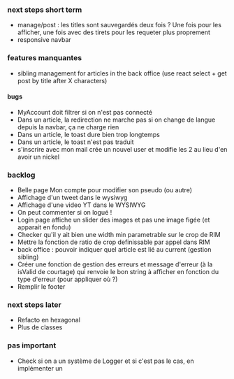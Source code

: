 ### next steps short term

- manage/post : les titles sont sauvegardés deux fois ? Une fois pour les afficher, une fois avec des tirets pour les requeter plus proprement
- responsive navbar

### features manquantes

- sibling management for articles in the back office (use react select + get post by title after X characters)

#### bugs

- MyAccount doit filtrer si on n'est pas connecté
- Dans un article, la redirection ne marche pas si on change de langue depuis la navbar, ça ne charge rien
- Dans un article, le toast dure bien trop longtemps
- Dans un article, le toast n'est pas traduit
- s'inscrire avec mon mail crée un nouvel user et modifie les 2 au lieu d'en avoir un nickel

### backlog

- Belle page Mon compte pour modifier son pseudo (ou autre)
- Affichage d'un tweet dans le wysiwyg
- Affichage d'une video YT dans le WYSIWYG
- On peut commenter si on logué !
- Login page affiche un slider des images et pas une image figée (et apparait en fondu)
- Checker qu'il y ait bien une width min parametrable sur le crop de RIM
- Mettre la fonction de ratio de crop definissable par appel dans RIM
- back office : pouvoir indiquer quel article est lié au current (gestion sibling)
- Créer une fonction de gestion des erreurs et message d'erreur (à la isValid de courtage) qui renvoie le bon string à afficher en fonction du type d'erreur (pour appliquer où ?)
- Remplir le footer

### next steps later

- Refacto en hexagonal
- Plus de classes

### pas important

- Check si on a un système de Logger et si c'est pas le cas, en implémenter un
